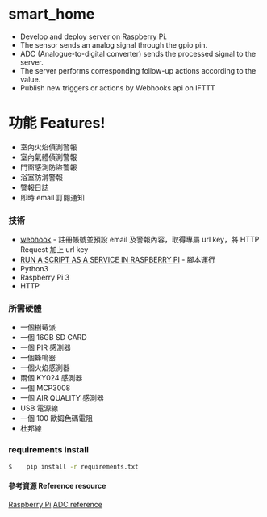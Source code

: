 # smart_home

- Develop and deploy server on Raspberry Pi.
- The sensor sends an analog signal through the gpio pin.
- ADC (Analogue-to-digital converter) sends the processed signal to the server.
- The server performs corresponding follow-up actions according to the value.
- Publish new triggers or actions by Webhooks api on IFTTT

# 功能 Features!

- 室內火焰偵測警報
- 室內氣體偵測警報
- 門窗感測防盜警報
- 浴室防滑警報
- 警報日誌
- 即時 email 訂閱通知

### 技術

- [webhook](https://ifttt.com/applets/Zp6vmhJx-get-an-email-when-webhooks-publishes-a-new-trigger-or-action?term=webhook) - 註冊帳號並預設 email 及警報內容，取得專屬 url key，將 HTTP Request 加上 url key
- [RUN A SCRIPT AS A SERVICE IN RASPBERRY PI](http://www.diegoacuna.me/how-to-run-a-script-as-a-service-in-raspberry-pi-raspbian-jessie/?fbclid=IwAR0WYwCgxtz1eEy-FjbpWr50aqoabVS2MkNYJ4UrLyqSpqFt-rRdiXUY9tc) - 腳本運行
- Python3
- Raspberry Pi 3
- HTTP

### 所需硬體

- 一個樹莓派
- 一個 16GB SD CARD
- 一個 PIR 感測器
- 一個蜂鳴器
- 一個火焰感測器
- 兩個 KY024 感測器
- 一個 MCP3008
- 一個 AIR QUALITY 感測器
- USB 電源線
- 一個 100 歐姆色碼電阻
- 杜邦線

### requirements install

```sh
$    pip install -r requirements.txt
```

#### 參考資源 Reference resource

[Raspberry Pi](https://www.w3schools.com/nodejs/nodejs_raspberrypi.asp)
[ADC reference](https://atceiling.blogspot.com/2014/04/raspberry-pi-mcp3008.html)

